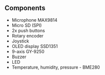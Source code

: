 

## Components

- Microphone MAX9814
- Micro SD (SPI)
- 2x push buttons
- Rotary encoder
- Joystick
- OLED display SSD1351
- 9-axis GY-9250
- Buzzer
- LED
- Temperature, humidity, pressure - BME280
